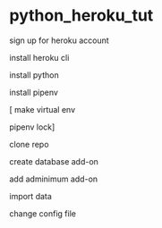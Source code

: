 # python_heroku_tut
sign up for heroku account

install heroku cli

install python

install pipenv

[
make virtual env 

pipenv lock]

clone repo

create database add-on

add adminimum add-on

import data

change config file


